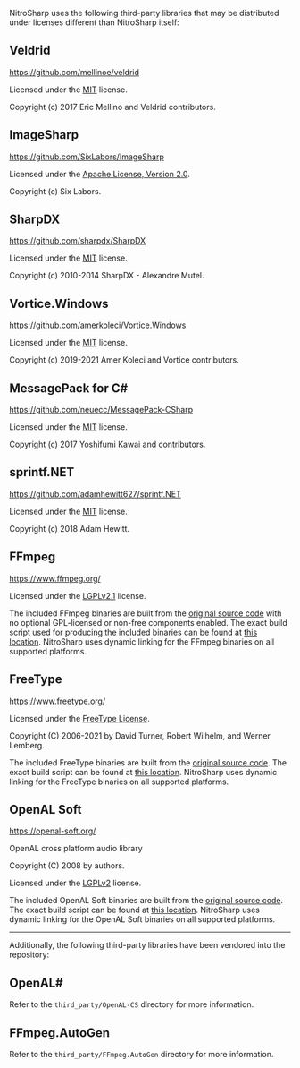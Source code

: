 NitroSharp uses the following third-party libraries that may be distributed under licenses different than NitroSharp itself:

## Veldrid
https://github.com/mellinoe/veldrid

Licensed under the [MIT](https://github.com/mellinoe/veldrid/blob/master/LICENSE) license.

Copyright (c) 2017 Eric Mellino and Veldrid contributors.

## ImageSharp
https://github.com/SixLabors/ImageSharp

Licensed under the [Apache License, Version 2.0](https://github.com/SixLabors/ImageSharp/blob/master/LICENSE).

Copyright (c) Six Labors.

## SharpDX
https://github.com/sharpdx/SharpDX

Licensed under the [MIT](https://github.com/sharpdx/SharpDX/blob/master/LICENSE) license.

Copyright (c) 2010-2014 SharpDX - Alexandre Mutel.

## Vortice.Windows
https://github.com/amerkoleci/Vortice.Windows

Licensed under the [MIT](https://github.com/amerkoleci/Vortice.Windows/blob/main/LICENSE) license.

Copyright (c) 2019-2021 Amer Koleci and Vortice contributors.

## MessagePack for C#
https://github.com/neuecc/MessagePack-CSharp

Licensed under the [MIT](https://github.com/neuecc/MessagePack-CSharp/blob/master/LICENSE) license.

Copyright (c) 2017 Yoshifumi Kawai and contributors.

## sprintf\.NET
https://github.com/adamhewitt627/sprintf.NET

Licensed under the [MIT](https://github.com/adamhewitt627/sprintf.NET/blob/master/LICENSE) license.

Copyright (c) 2018 Adam Hewitt.

## FFmpeg
https://www.ffmpeg.org/

Licensed under the [LGPLv2.1](https://git.ffmpeg.org/gitweb/ffmpeg.git/blob_plain/HEAD:/COPYING.LGPLv2.1) license.

The included FFmpeg binaries are built from the [original source code](https://ffmpeg.org/releases/ffmpeg-snapshot.tar.bz2) with no optional GPL-licensed or non-free components enabled. The exact build script used for producing the included binaries can be found at [this location](https://dev.azure.com/goldenjoe/_git/nitrosharp-deps?path=%2Fbuild-ffmpeg.ps1).
NitroSharp uses dynamic linking for the FFmpeg binaries on all supported platforms.

## FreeType
https://www.freetype.org/

Licensed under the [FreeType License](https://gitlab.freedesktop.org/freetype/freetype/-/blob/master/docs/FTL.TXT).

Copyright (C) 2006-2021 by
David Turner, Robert Wilhelm, and Werner Lemberg.

The included FreeType binaries are built from the [original source code](https://git.savannah.gnu.org/git/freetype/freetype2.git). The exact build script can be found at [this location](https://dev.azure.com/goldenjoe/_git/nitrosharp-deps?path=%2Fbuild-freetype.ps1). NitroSharp uses dynamic linking for the FreeType binaries on all supported platforms.

## OpenAL Soft
https://openal-soft.org/

OpenAL cross platform audio library

Copyright (C) 2008 by authors.

Licensed under the [LGPLv2](https://github.com/kcat/openal-soft/blob/master/COPYING) license.

The included OpenAL Soft binaries are built from the [original source code](https://github.com/kcat/openal-soft.git). The exact build script can be found at [this location](https://dev.azure.com/goldenjoe/_git/nitrosharp-deps?path=%2Fbuild-openal.ps1). NitroSharp uses dynamic linking for the OpenAL Soft binaries on all supported platforms.

---

Additionally, the following third-party libraries have been vendored into the repository:

## OpenAL#
Refer to the ``third_party/OpenAL-CS`` directory for more information.

## FFmpeg.AutoGen
Refer to the ``third_party/FFmpeg.AutoGen`` directory for more information.
